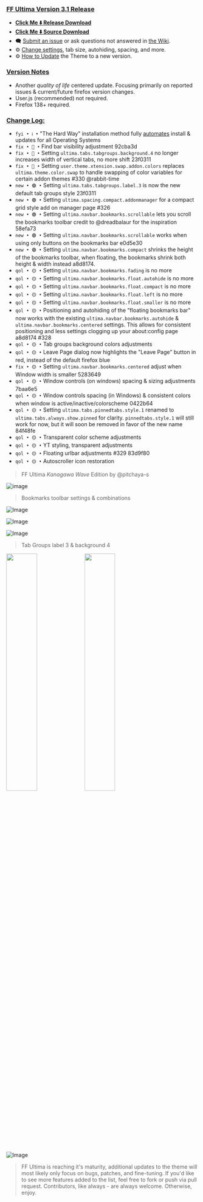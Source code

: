 ### <ins> FF Ultima Version 3.1 Release
- **[Click Me ⬇️ Release Download](https://github.com/soulhotel/FF-ULTIMA/releases/download/3.1/ffultima3.1.zip)**
- **[Click Me ⬇️ Source Download](https://github.com/soulhotel/FF-ULTIMA/archive/refs/heads/main.zip)**
- 🗨️ [Submit an issue](https://github.com/soulhotel/FF-ULTIMA/issues/new/choose) or ask questions not answered in [the Wiki](https://github.com/soulhotel/FF-ULTIMA/wiki).
- ⚙️ [Change settings](https://github.com/soulhotel/FF-ULTIMA/wiki/Settings), tab size, autohiding, spacing, and more.
- ⚙️ [How to Update](https://github.com/soulhotel/FF-ULTIMA/wiki/How-to-Update-the-Theme) the Theme to a new version.
  
### <ins> Version Notes
- Another *quality of life* centered update. Focusing primarily on reported issues & current/future firefox version changes.
- User.js (recommended) not required.
- Firefox 138+ required.
<!--
- User.js required. 
- User.js not required.
- User.js (recommended) not required. 
-->

### <ins> Change Log:
- `fyi • ℹ️ •` "The Hard Way" installation method fully [automates](https://github.com/soulhotel/FF-ULTIMA?tab=readme-ov-file#installation) install & updates for all Operating Systems
- `fix • 🔴 •` Find bar visibility adjustment 92cba3d
- `fix • 🔴 •` Setting `ultima.tabs.tabgroups.background.4` no longer increases width of vertical tabs, no more shift 23f0311
- `fix • 🔴 •` Setting `user.theme.xtension.swap.addon.colors` replaces `ultima.theme.color.swap` to handle swapping of color variables for certain addon themes #330 @rabbit-time
- `new • 🟢 •` Setting `ultima.tabs.tabgroups.label.3` is now the new default tab groups style 23f0311
- `new • 🟢 •` Setting `ultima.spacing.compact.addonmanager` for a compact grid style add on manager page #326
- `new • 🟢 •` Setting `ultima.navbar.bookmarks.scrollable` lets you scroll the bookmarks toolbar credit to @dreadbalaur for the inspiration 58efa73
- `new • 🟢 •` Setting `ultima.navbar.bookmarks.scrollable` works when using only buttons on the bookmarks bar e0d5e30
- `new • 🟢 •` Setting `ultima.navbar.bookmarks.compact` shrinks the height of the bookmarks toolbar, when floating, the bookmarks shrink both height & width instead a8d8174.
- `qol • 🟡 •` Setting `ultima.navbar.bookmarks.fading` is no more
- `qol • 🟡 •` Setting `ultima.navbar.bookmarks.float.autohide` is no more
- `qol • 🟡 •` Setting `ultima.navbar.bookmarks.float.compact` is no more
- `qol • 🟡 •` Setting `ultima.navbar.bookmarks.float.left` is no more
- `qol • 🟡 •` Setting `ultima.navbar.bookmarks.float.smaller` is no more
- `qol • 🟡 •` Positioning and autohiding of the "floating bookmarks bar" now works with the existing `ultima.navbar.bookmarks.autohide` & `ultima.navbar.bookmarks.centered` settings. This allows for consistent positioning and less settings clogging up your about:config page a8d8174 #328
- `qol • 🟡 •` Tab groups background colors adjustments
- `qol • 🟡 •` Leave Page dialog now highlights the "Leave Page" button in red, instead of the default firefox blue
- `fix • 🟡 •` Setting `ultima.navbar.bookmarks.centered` adjust when Window width is smaller 5283649
- `qol • 🟡 •` Window controls (on windows) spacing & sizing adjustments 7baa6e5
- `qol • 🟡 •` Window controls spacing (in Windows) & consistent colors when window is active/inactive/colorscheme 0422b64
- `qol • 🟡 •` Setting `ultima.tabs.pinnedtabs.style.1` renamed to `ultima.tabs.always.show.pinned` for clarity. `pinnedtabs.style.1` will still work for now, but it will soon be removed in favor of the new name 84f48fe
- `qol • 🟡 •` Transparent color scheme adjustments
- `qol • 🟡 •` YT styling, transparent adjustments 
- `qol • 🟡 •` Floating urlbar adjustments #329 83d9f80
- `qol • 🟡 •` Autoscroller icon restoration
<!--
`fyi • ℹ️ •`
`fix • 🔴 •` 
`new • 🟢 •` 
`qol • 🟡 •` 
`wip • ℹ️ •` 
-->

> FF Ultima *Kanagawa Wave* Edition by @pitchaya-s

![image](https://github.com/user-attachments/assets/748ab6bb-b2c9-421e-abf7-4a05415eb198)

> Bookmarks toolbar settings & combinations

![Image](https://github.com/user-attachments/assets/f50d37fb-a2ad-4522-aad2-fa22852ee9cb)

![Image](https://github.com/user-attachments/assets/8caa9c6d-af6c-4b11-bfdf-a732dda55642)

![Image](https://github.com/user-attachments/assets/a498711b-ac46-4fc4-a768-020674241f12)

> Tab Groups label 3 & background 4

<img src="https://github.com/user-attachments/assets/2ee59d1c-33ff-4b0e-9eb5-06658c22a5b4" width=40%> <img src="https://github.com/user-attachments/assets/63ecece7-17a4-40e5-9ec6-91bbd2f8a7f5" width=40%>

![Image](https://github.com/user-attachments/assets/a5e55f4d-32cf-4073-bcb9-de96f5f7cf30)

> FF Ultima is reaching it's maturity, additional updates to the theme will most likely only focus on bugs, patches, and fine-tuning. If you'd like to see more features added to the list, feel free to fork or push via pull request. Contributors, like always - are always welcome. Otherwise, enjoy.
